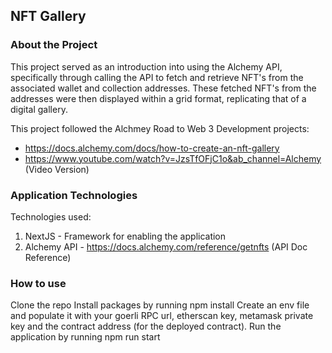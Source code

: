 ## NFT Gallery

### About the Project
This project served as an introduction into using the Alchemy API, specifically through calling the API to fetch and retrieve NFT's from the associated wallet and collection addresses. These fetched NFT's from the addresses were then displayed within a grid format, replicating that of a digital gallery.

This project followed the Alchmey Road to Web 3 Development projects: 
- https://docs.alchemy.com/docs/how-to-create-an-nft-gallery
- https://www.youtube.com/watch?v=JzsTfOFjC1o&ab_channel=Alchemy (Video Version)

### Application Technologies
Technologies used:
1. NextJS - Framework for enabling the application
2. Alchemy API - https://docs.alchemy.com/reference/getnfts (API Doc Reference)


### How to use
Clone the repo
Install packages by running npm install
Create an env file and populate it with your goerli RPC url, etherscan key, metamask private key and the contract address (for the deployed contract).
Run the application by running npm run start
